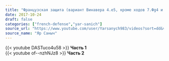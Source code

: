 ```yaml
---
title: "Французская защита (вариант Винавера 4.е5, кроме ходов 7.Фg4 и 7.h4)"
date: 2017-10-24
draft: false
categories: ["french-defense","yar-sanich"]
source_url: "https://www.youtube.com/user/Yarsanych983/videos?sort=dd&view=0&flow=grid"
source_name: "Яр Саныч"
---
```


<!--more-->
<div class="container">
  <div class="row">
    <div class="col-sm-6">
      {{< youtube DASTuco4u58 >}}
      <strong>Часть 1</strong>
    </div>
    <div class="col-sm-6">
      {{< youtube of--nzhNJz8 >}}
      <strong>Часть 2</strong>
    </div>
  </div>
</div>
